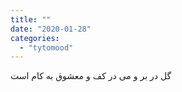 ```yaml
---
title: ""
date: "2020-01-28"
categories: 
  - "tytomood"
---
```


گل در بر و می در کف و معشوق به کام است
